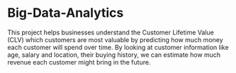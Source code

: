 # Big-Data-Analytics
This project helps businesses understand the Customer Lifetime Value (CLV) which customers are most valuable by predicting how much money each customer will spend over time. By looking at customer information like age, salary and location, their buying history, we can estimate how much revenue each customer might bring in the future. 

